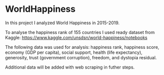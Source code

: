 # WorldHappiness
In this project I analyzed World Happiness in 2015-2019.

To analyse the happiness rank of 155 countries I used ready dataset from Kaggle: https://www.kaggle.com/unsdsn/world-happiness/notebooks 

The following data was used for analysis: happiness rank, happiness score, economy (GDP per capita), social support, health (life expectancy), generosity, trust (government corruption), freedom, and dystopia residual.

Additional data will be added with web scraping in futher steps.
